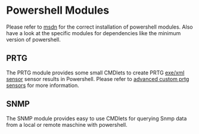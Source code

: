 # Powershell Modules

Please refer to [msdn](https://msdn.microsoft.com/en-us/library/dd878350(v=vs.85).aspx) for the correct installation of powershell modules. Also have a look at the specific modules for dependencies like the minimum version of powershell.

## PRTG

The PRTG module provides some small CMDlets to create PRTG [exe/xml sensor](https://www.paessler.com/manuals/prtg/custom_sensors#exe_script) sensor results in Powershell. Please refer to [advanced custom prtg sensors](https://www.paessler.com/manuals/prtg/exe_script_advanced_sensor) for more information.

## SNMP

The SNMP module provides easy to use CMDlets for querying Snmp data from a local or remote maschine with powershell.
